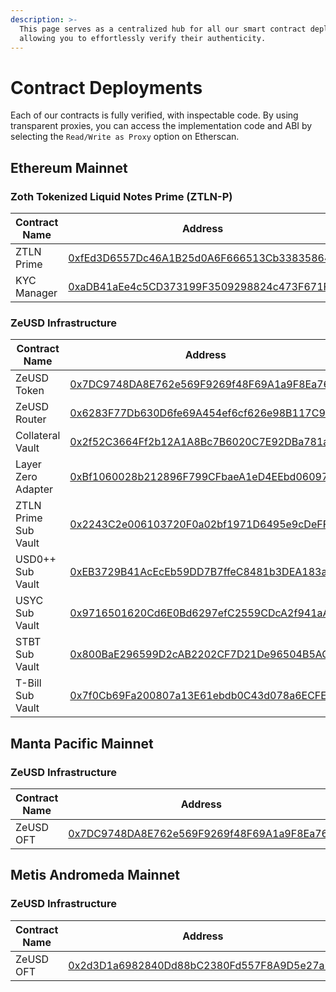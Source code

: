 ```yaml
---
description: >-
  This page serves as a centralized hub for all our smart contract deployments,
  allowing you to effortlessly verify their authenticity.
---
```


# Contract Deployments

Each of our contracts is fully verified, with inspectable code. By using transparent proxies, you can access the implementation code and ABI by selecting the  `Read/Write as Proxy` option on Etherscan.



## Ethereum Mainnet



### Zoth Tokenized Liquid Notes Prime (ZTLN-P)

<table><thead><tr><th width="249">Contract Name</th><th>Address</th></tr></thead><tbody><tr><td>ZTLN Prime</td><td><a href="https://etherscan.io/address/0xfEd3D6557Dc46A1B25d0A6F666513Cb33835864B">0xfEd3D6557Dc46A1B25d0A6F666513Cb33835864B</a></td></tr><tr><td>KYC Manager</td><td><a href="https://etherscan.io/address/0xaDB41aEe4c5CD373199F3509298824c473F671F7">0xaDB41aEe4c5CD373199F3509298824c473F671F7</a></td></tr></tbody></table>



### ZeUSD Infrastructure

<table data-full-width="false"><thead><tr><th width="251">Contract Name</th><th>Address</th></tr></thead><tbody><tr><td>ZeUSD Token</td><td><a href="https://etherscan.io/address/0x7DC9748DA8E762e569F9269f48F69A1a9F8Ea761">0x7DC9748DA8E762e569F9269f48F69A1a9F8Ea761</a></td></tr><tr><td>ZeUSD Router</td><td><a href="https://etherscan.io/address/0x6283F77Db630D6fe69A454ef6cf626e98B117C9b">0x6283F77Db630D6fe69A454ef6cf626e98B117C9b</a></td></tr><tr><td>Collateral Vault</td><td><a href="https://etherscan.io/address/0x2f52C3664Ff2b12A1A8Bc7B6020C7E92DBa781aE">0x2f52C3664Ff2b12A1A8Bc7B6020C7E92DBa781aE</a></td></tr><tr><td>Layer Zero Adapter</td><td><a href="https://etherscan.io/address/0xBf1060028b212896F799CFbaeA1eD4EEbd060978">0xBf1060028b212896F799CFbaeA1eD4EEbd060978</a></td></tr><tr><td>ZTLN Prime Sub Vault</td><td><a href="https://etherscan.io/address/0x2243C2e006103720F0a02bf1971D6495e9cDeFFF">0x2243C2e006103720F0a02bf1971D6495e9cDeFFF</a></td></tr><tr><td>USD0++ Sub Vault</td><td><a href="https://etherscan.io/address/0xEB3729B41AcEcEb59DD7B7ffeC8481b3DEA183a9">0xEB3729B41AcEcEb59DD7B7ffeC8481b3DEA183a9</a></td></tr><tr><td>USYC Sub Vault</td><td><a href="https://etherscan.io/address/0x9716501620Cd6E0Bd6297efC2559CDcA2f941aAC">0x9716501620Cd6E0Bd6297efC2559CDcA2f941aAC</a></td></tr><tr><td>STBT Sub Vault</td><td><a href="https://etherscan.io/address/0x800BaE296599D2cAB2202CF7D21De96504B5ACa8">0x800BaE296599D2cAB2202CF7D21De96504B5ACa8</a></td></tr><tr><td>T-Bill Sub Vault</td><td><a href="https://etherscan.io/address/0x7f0Cb69Fa200807a13E61ebdb0C43d078a6ECFE5">0x7f0Cb69Fa200807a13E61ebdb0C43d078a6ECFE5</a></td></tr></tbody></table>



## Manta Pacific Mainnet



### ZeUSD Infrastructure

<table><thead><tr><th width="261">Contract Name</th><th>Address</th></tr></thead><tbody><tr><td>ZeUSD OFT</td><td><a href="https://pacific-explorer.manta.network/address/0x7DC9748DA8E762e569F9269f48F69A1a9F8Ea761">0x7DC9748DA8E762e569F9269f48F69A1a9F8Ea761</a></td></tr></tbody></table>



## Metis Andromeda Mainnet



### ZeUSD Infrastructure

<table><thead><tr><th width="261">Contract Name</th><th>Address</th></tr></thead><tbody><tr><td>ZeUSD OFT</td><td><a href="https://explorer.metis.io/token/0x2d3D1a6982840Dd88bC2380Fd557F8A9D5e27a77">0x2d3D1a6982840Dd88bC2380Fd557F8A9D5e27a77</a></td></tr></tbody></table>



